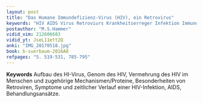 ```yaml
---
layout: post 
title: "Das Humane Immundefizienz-Virus (HIV), ein Retrovirus"
keywords: "HIV AIDS Virus Retroviurs Krankheitserreger Infektion Immundefizienz Immunsystem"
postauthor: "M.S.Hammer"
vidid_vim: 212606683
vidid_yt: JseL11ett2Q
anki: "IMG_20170518.jpg"
book: b-suerbaum-2016A8
refpages: "S. 519-531, 785-795"
---
```

**Keywords** Aufbau des HI-Virus, Genom des HIV, Vermehrung des HIV im Menschen und zugehörige Mechanismen/Proteine, Besonderheiten von Retroviren, Symptome und zeitlicher Verlauf einer  HIV-Infektion, AIDS, Behandlungsansätze.
